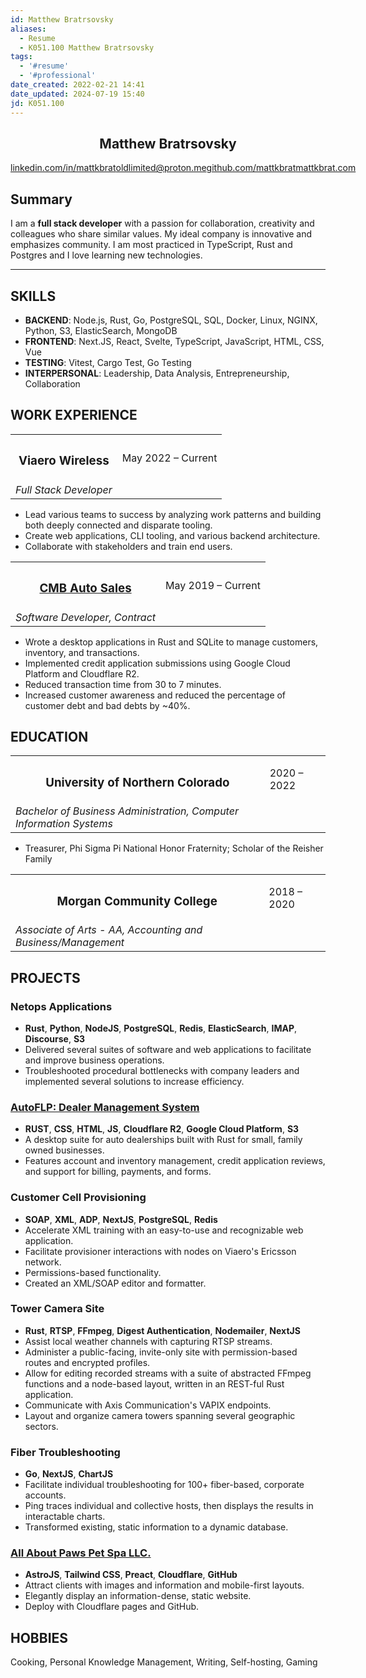 ```yaml
---
id: Matthew Bratrsovsky
aliases:
  - Resume
  - K051.100 Matthew Bratrsovsky
tags:
  - '#resume'
  - '#professional'
date_created: 2022-02-21 14:41
date_updated: 2024-07-19 15:40
jd: K051.100
---
```


<section class="profile" style="text-align: center">
	<h1 id="profile-links">Matthew Bratrsovsky</h1>
	<div
		style="display: flex; text-align: center; justify-content: space-around; flex: 1"
    id="profile-links__content"
	>
		<a target="_blank" href="https://linkedin.com/in/mattkbrat">linkedin.com/in/mattkbrat</a>
		<a target="_blank" href="mailto:oldlimited@proton.me">oldlimited@proton.me</a>
		<a target="_blank" href="https://github.com/mattkbrat">github.com/mattkbrat</a>
		<a target="_blank" href="https://mattkbrat.com">mattkbrat.com</a>
	</div>
</section>

## Summary

I am a **full stack developer** with a passion for collaboration, creativity and colleagues who share similar values. My ideal company is innovative and emphasizes community. I am most practiced in TypeScript, Rust and Postgres and I love learning new technologies.

---

## SKILLS

- **BACKEND**: Node.js, Rust, Go, PostgreSQL, SQL, Docker, Linux, NGINX, Python, S3, ElasticSearch, MongoDB
- **FRONTEND**: Next.JS, React, Svelte, TypeScript, JavaScript, HTML, CSS, Vue
- **TESTING**: Vitest, Cargo Test, Go Testing
- **INTERPERSONAL**: Leadership, Data Analysis, Entrepreneurship, Collaboration

## WORK EXPERIENCE

<table id="title-date-table">
<tr>
<th><h3>Viaero Wireless</h3></th>
<td>May 2022 – Current</td>
</tr>
<tr>
<td>
<i>Full Stack Developer</i>
</td>
</table>

- Lead various teams to success by analyzing work patterns and building both deeply connected and disparate tooling.
- Create web applications, CLI tooling, and various backend architecture.
- Collaborate with stakeholders and train end users.

<table id="title-date-table">
<tr>
<th><h3>
<a href="https://cmbautosales.com">
CMB Auto Sales
</a>
</h3></th>
<td>May 2019 – Current</td>
</tr>
<tr>
<td>
<i>Software Developer, Contract</i>
</td>
</table>

- Wrote a desktop applications in Rust and SQLite to manage customers, inventory, and transactions.
- Implemented credit application submissions using Google Cloud Platform and Cloudflare R2.
- Reduced transaction time from 30 to 7 minutes.
- Increased customer awareness and reduced the percentage of customer debt and bad debts by ~40%.

## EDUCATION

<table id="title-date-table">
<tr>
<th><h3>
<p>
University of Northern Colorado 
</p>
</h3></th>
<td>
2020 – 2022
</td>
</tr>
<tr>
<td>
<i>Bachelor of Business Administration, Computer Information Systems</i>
</td>
</tr>
</table>

- Treasurer, Phi Sigma Pi National Honor Fraternity; Scholar of the Reisher Family

<table id="title-date-table">
<tr>
<th><h3>
<p>
Morgan Community College
</p>
</h3></th>
<td>
2018 – 2020
</td>
</tr>
<tr>
<td>
<i>Associate of Arts - AA, Accounting and Business/Management</i>
</td>
</table>

## PROJECTS

### Netops Applications

- **Rust**, **Python**, **NodeJS**, **PostgreSQL**, **Redis**, **ElasticSearch**, **IMAP**, **Discourse**, **S3**
- Delivered several suites of software and web applications to facilitate and improve business operations.
- Troubleshooted procedural bottlenecks with company leaders and implemented several solutions to increase efficiency.

### [AutoFLP: Dealer Management System](https://github.com/mattkbrat/autoflp-desktop)

- **RUST**, **CSS**, **HTML**, **JS**, **Cloudflare R2**, **Google Cloud Platform**, **S3**
- A desktop suite for auto dealerships built with Rust for small, family owned businesses.
- Features account and inventory management, credit application reviews, and support for billing, payments, and forms.

### Customer Cell Provisioning

- **SOAP**, **XML**, **ADP**, **NextJS**, **PostgreSQL**, **Redis**
- Accelerate XML training with an easy-to-use and recognizable web application.
- Facilitate provisioner interactions with nodes on Viaero's Ericsson network.
- Permissions-based functionality.
- Created an XML/SOAP editor and formatter.

### Tower Camera Site

- **Rust**, **RTSP**, **FFmpeg**, **Digest Authentication**, **Nodemailer**, **NextJS**
- Assist local weather channels with capturing RTSP streams.
- Administer a public-facing, invite-only site with permission-based routes and encrypted profiles.
- Allow for editing recorded streams with a suite of abstracted FFmpeg functions and a node-based layout, written in an REST-ful Rust application.
- Communicate with Axis Communication's VAPIX endpoints.
- Layout and organize camera towers spanning several geographic sectors.

### Fiber Troubleshooting

- **Go**, **NextJS**, **ChartJS**
- Facilitate individual troubleshooting for 100+ fiber-based, corporate accounts.
- Ping traces individual and collective hosts, then displays the results in interactable charts.
- Transformed existing, static information to a dynamic database.

### [All About Paws Pet Spa LLC.](https://www.fortmorgangrooming.com)

- **AstroJS**, **Tailwind CSS**, **Preact**, **Cloudflare**, **GitHub**
- Attract clients with images and information and mobile-first layouts.
- Elegantly display an information-dense, static website.
- Deploy with Cloudflare pages and GitHub.

## HOBBIES

Cooking, Personal Knowledge Management, Writing, Self-hosting, Gaming
